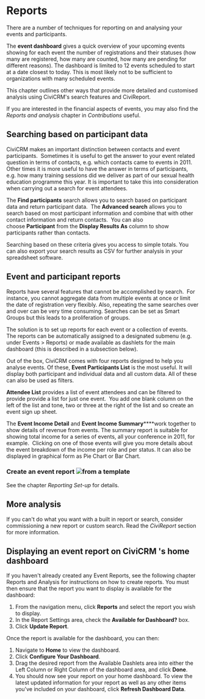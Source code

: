 Reports
=======

There are a number of techniques for reporting on and analysing your
events and participants.

The **event dashboard** gives a quick overview of your upcoming events
showing for each event the number of registrations and their statuses
(how many are registered, how many are counted, how many are pending for
different reasons). The dashboard is limited to 12 events scheduled to
start at a date closest to today. This is most likely not to be
sufficient to organizations with many scheduled events.

This chapter outlines other ways that provide more detailed and
customised analysis using CiviCRM's search features and CiviReport.

If you are interested in the financial aspects of events, you may also
find the *Reports and analysis* chapter in *Contributions* useful. 

Searching based on participant data
-----------------------------------

CiviCRM makes an important distinction between contacts and event
participants.  Sometimes it is useful to get the answer to your event
related question in terms of contacts, e.g. which contacts came to
events in 2011.  Other times it is more useful to have the answer in
terms of participants, e.g. how many training sessions did we deliver as
part of our sexual health education programme this year. It is important
to take this into consideration when carrying out a search for event
attendees.

The **Find participants** search allows you to search based on
participant data and return participant data.  The **Advanced
search** allows you to search based on most participant information and
combine that with other contact information and return contacts.  You
can also choose **Participant** from the **Display Results As** column
to show participants rather than contacts.

Searching based on these criteria gives you access to simple totals. You
can also export your search results as CSV for further analysis in your
spreadsheet software.  

Event and participant reports
-----------------------------

Reports have several features that cannot be accomplished by search. 
For instance, you cannot aggregate data from multiple events at once or
limit the date of registration very flexibly. Also, repeating the same
searches over and over can be very time consuming. Searches can be set
as Smart Groups but this leads to a proliferation of groups.

The solution is to set up reports for each event or a collection of
events. The reports can be automatically assigned to a designated
submenu (e.g. under Events > Reports) or made available as dashlets for
the main dashboard (this is described in a subsection below).

Out of the box, CiviCRM comes with four reports designed to help you
analyse events. Of these, **Event Participants List** is the most
useful. It will display both participant and individual data and all
custom data. All of these can also be used as filters.

**Attendee List** provides a list of event attendees and can be filtered
to provide provide a list for just one event.  You add one blank column
on the left of the list and tone, two or three at the right of the list
and so create an event sign up sheet. 

The **Event Income Detail** and **Event Income Summary******work
together to show details of revenue from events. The summary report is
suitable for showing total income for a series of events, all your
conference in 2011, for example.  Clicking on one of those events will
give you more details about the event breakdown of the income per role
and per status. It can also be displayed in graphical form as Pie Chart
or Bar Chart. 

### Create an event report ![](http://booki.flossmanuals.net/civicrm/http://en.flossmanuals.net/floss/pub/CiviCRM/CiviEvent/)from a template

See the chapter *Reporting Set-up* for details. 

More analysis
-------------

If you can't do what you want with a built in report or search, consider
commissioning a new report or custom search. Read the *CiviReport*
section for more information. 

**Displaying an event report on CiviCRM 's home dashboard**
-----------------------------------------------------------

If you haven't already created any Event Reports, see the following
chapter Reports and Analysis for instructions on how to create reports.
You must then ensure that the report you want to display is available
for the dashboard:

1.  From the navigation menu, click **Reports** and select the report
    you wish to display.
2.  In the Report Settings area, check the **Available for
    Dashboard?** box.
3.  Click **Update Report**.

Once the report is available for the dashboard, you can then:

1.  Navigate to **Home** to view the dashboard.
2.  Click **Configure Your Dashboard**.
3.  Drag the desired report from the Available Dashlets area into either
    the Left Column or Right Column of the dashboard area, and click
    **Done**.
4.  You should now see your report on your home dashboard. To view the
    latest updated information for your report as well as any other
    items you've included on your dashboard, click **Refresh Dashboard
    Data**.


